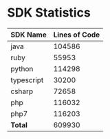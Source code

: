 # SDK Statistics

| SDK Name | Lines of Code |
| -------- | ------------- |
| java | 104586 |
| ruby | 55953 |
| python | 114298 |
| typescript | 30200 |
| csharp | 72658 |
| php | 116032 |
| php7 | 116203 |
| **Total** | 609930 |
